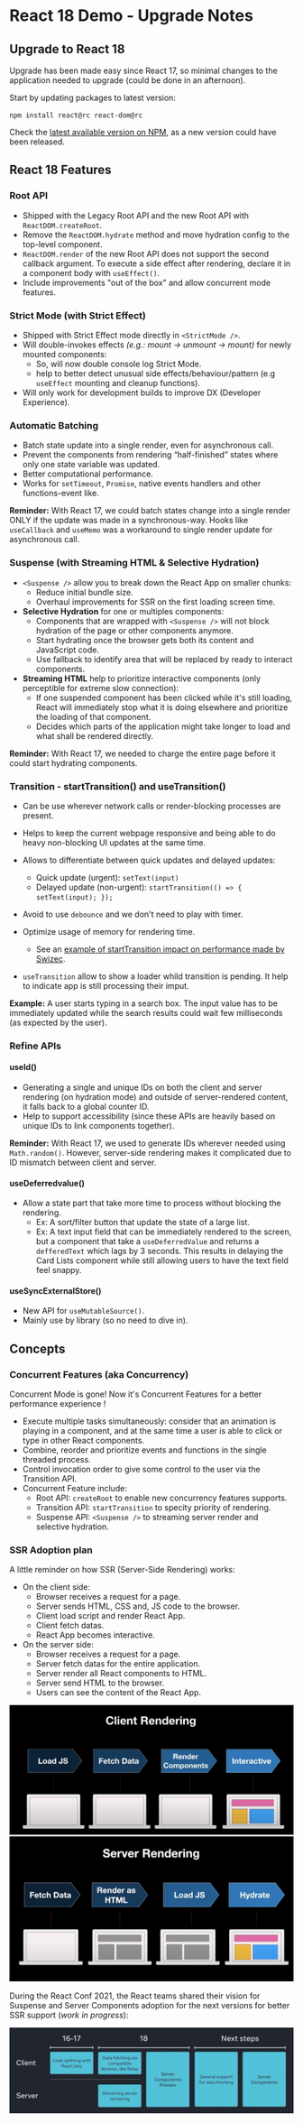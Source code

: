 # React 18 Demo - Upgrade Notes

## Upgrade to React 18

Upgrade has been made easy since React 17, so minimal changes to the application needed to upgrade (could be done in an afternoon).

Start by updating packages to latest version:

```
npm install react@rc react-dom@rc
```

Check the [latest available version on NPM,](https://www.npmjs.com/package/react) as a new version could have been released.

## React 18 Features

### Root API

-   Shipped with the Legacy Root API and the new Root API with `ReactDOM.createRoot`.
-   Remove the `ReactDOM.hydrate` method and move hydration config to the top-level component.
-   `ReactDOM.render` of the new Root API does not support the second callback argument. To execute a side effect after rendering, declare it in a component body with `useEffect()`.
-   Include improvements "out of the box" and allow concurrent mode features.

### Strict Mode (with Strict Effect)

-   Shipped with Strict Effect mode directly in `<StrictMode />`.
-   Will double-invokes effects _(e.g.: mount → unmount → mount)_ for newly mounted components:
    -   So, will now double console log Strict Mode.
    -   help to better detect unusual side effects/behaviour/pattern (e.g `useEffect` mounting and cleanup functions).
-   Will only work for development builds to improve DX (Developer Experience).

### Automatic Batching

-   Batch state update into a single render, even for asynchronous call.
-   Prevent the components from rendering “half-finished” states where only one state variable was updated.
-   Better computational performance.
-   Works for `setTimeout`, `Promise`, native events handlers and other functions-event like.

**Reminder:** With React 17, we could batch states change into a single render ONLY if the update was made in a synchronous-way. Hooks like `useCallback` and `useMemo` was a workaround to single render update for asynchronous call.

### Suspense (with Streaming HTML & Selective Hydration)

-   `<Suspense />` allow you to break down the React App on smaller chunks:
    -   Reduce initial bundle size.
    -   Overhaul improvements for SSR on the first loading screen time.
-   **Selective Hydration** for one or multiples components:
    -   Components that are wrapped with `<Suspense />` will not block hydration of the page or other components anymore.
    -   Start hydrating once the browser gets both its content and JavaScript code.
    -   Use fallback to identify area that will be replaced by ready to interact components.
-   **Streaming HTML** help to prioritize interactive components (only perceptible for extreme slow connection):
    -   If one suspended component has been clicked while it's still loading, React will immediately stop what it is doing elsewhere and prioritize the loading of that component.
    -   Decides which parts of the application might take longer to load and what shall be rendered directly.

**Reminder:** With React 17, we needed to charge the entire page before it could start hydrating components.

### Transition - startTransition() and useTransition()

-   Can be use wherever network calls or render-blocking processes are present.

-   Helps to keep the current webpage responsive and being able to do heavy non-blocking UI updates at the same time.
-   Allows to differentiate between quick updates and delayed updates:
    -   Quick update (urgent): `setText(input)`
    -   Delayed update (non-urgent): `startTransition(() => { setText(input); });`
-   Avoid to use `debounce` and we don't need to play with timer.
-   Optimize usage of memory for rendering time.
    -   See an [example of startTransition impact on performance made by Swizec](https://react-fractals-git-react-18-swizec.vercel.app/).
-   `useTransition` allow to show a loader whild transition is pending. It help to indicate app is still processing their imput.

**Example:** A user starts typing in a search box. The input value has to be immediately updated while the search results could wait few milliseconds (as expected by the user).

### Refine APIs

#### useId()

- Generating a single and unique IDs on both the client and server rendering (on hydration mode) and outside of server-rendered content, it falls back to a global counter ID.
- Help to support accessibility (since these APIs are heavily based on unique IDs to link components together).

**Reminder:** With React 17, we used to generate IDs wherever needed using `Math.random()`. However, server-side rendering makes it complicated due to ID mismatch between client and server.


#### useDeferredvalue()

-   Allow a state part that take more time to process without blocking the rendering.
    -   Ex: A sort/filter button that update the state of a large list.
    -   Ex: A text input field that can be immediately rendered to the screen, but a component that take a `useDeferredValue` and returns a `defferedText` which lags by 3 seconds. This results in delaying the Card Lists component while still allowing users to have the text field feel snappy.

#### useSyncExternalStore()

-   New API for `useMutableSource()`.
- Mainly use by library (so no need to dive in).

## Concepts

### Concurrent Features (aka Concurrency)

Concurrent Mode is gone! Now it's Concurrent Features for a better performance experience !

-   Execute multiple tasks simultaneously: consider that an animation is playing in a component, and at the same time a user is able to click or type in other React components.
-   Combine, reorder and prioritize events and functions in the single threaded process.
-   Control invocation order to give some control to the user via the Transition API.
-   Concurrent Feature include:
    -   Root API: `createRoot` to enable new concurrency features supports.
    -   Transition API: `startTransition` to specity priority of rendering.
    -   Suspense API: `<Suspense />` to streaming server render and selective hydration.

### SSR Adoption plan

A little reminder on how SSR (Server-Side Rendering) works:

-   On the client side:
    - Browser receives a request for a page.
    - Server sends HTML, CSS and, JS code to the browser.
    - Client load script and render React App.
    - Client fetch datas.
    - React App becomes interactive.
-   On the server side:
    - Browser receives a request for a page.
    - Server fetch datas for the entire application.
    - Server render all React components to HTML.
    - Server send HTML to the browser.
    - Users can see the content of the React App.

![render-client-side](./misc/rendering-client-side.png)
![render-server-side](./misc/rendering-server-side.png)

During the React Conf 2021, the React teams shared their vision for Suspense and Server Components adoption for the next versions for better SSR support (_work in progress_):

![concurrent-feature](./misc/concurrent-features-plan.jpg)

